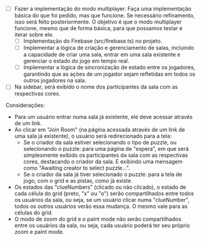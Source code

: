 - [ ] Fazer a implementação do modo multiplayer. Faça uma implementação básica do que foi pedido, mas que funcione. Se necessário refinamento, isso será feito posteriormente. O objetivo é que o modo multiplayer funcione, mesmo que de forma básica, para que possamos testar e iterar sobre ele.
    - [ ] Implementação do Firebase (src/firebase.ts) no projeto.
    - [ ] Implementar a lógica de criação e gerenciamento de salas, incluindo a capacidade de criar uma sala, entrar em uma sala existente e gerenciar o estado do jogo em tempo real.
    - [ ] Implementar a lógica de sincronização de estado entre os jogadores, garantindo que as ações de um jogador sejam refletidas em todos os outros jogadores na sala.
- [ ] Na sidebar, será exibido o nome dos participantes da sala com as respectivas cores.

Considerações:

- Para um usuário entrar numa sala já existente, ele deve acessar através de um link.
- Ao clicar em "Join Room" (na página acessada através de um link de uma sala já existente), o usuário será redirecionado para a tela:
    - Se o criador da sala estiver selecionando o tipo de puzzle, ou selecionando o puzzle: para uma página de "espera", em que será simplesmente exibido os participantes da sala com as respectivas cores, destacando o criador da sala. E exibindo uma mensagem como "Awaiting creator to select puzzle...".
    - Se o criador da sala já tiver selecionado o puzzle: para a tela de jogo, com o grid e as pistas, como já existe.
- Os estados das "clueNumbers" (clicado ou não clicado), o estado de cada célula do grid (preto, "x" ou "o") serão compartilhados entre todos os usuários da sala, ou seja, se um usuário clicar numa "clueNumber", todos os outros usuários verão essa mudança. O mesmo vale para as células do grid.
- O modo de zoom do grid e o paint mode não serão compartilhados entre os usuários da sala, ou seja, cada usuário poderá ter seu próprio zoom e paint mode.